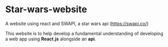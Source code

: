 # Star-wars-website
A website using react and SWAPI, a star wars api (https://swapi.co/)

This website is to help develop a fundamental understanding of developing a web app using <strong>React.js</strong> alongside an <strong>api</strong>.
